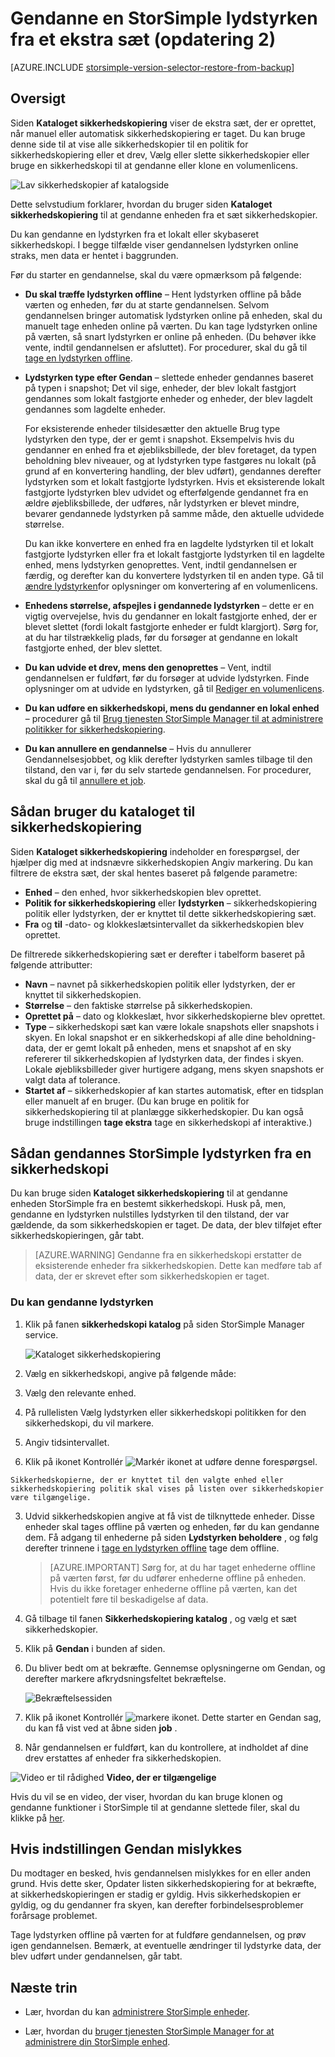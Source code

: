 <properties 
   pageTitle="Gendanne en StorSimple lydstyrken fra sikkerhedskopi | Microsoft Azure"
   description="Forklarer, hvordan du bruger siden StorSimple Manager kataloget sikkerhedskopiering til at gendanne en StorSimple lydstyrken fra et sæt sikkerhedskopier."
   services="storsimple"
   documentationCenter="NA"
   authors="SharS"
   manager="carmonm"
   editor="" />
<tags 
   ms.service="storsimple"
   ms.devlang="NA"
   ms.topic="article"
   ms.tgt_pltfrm="NA"
   ms.workload="TBD"
   ms.date="04/26/2016"
   ms.author="v-sharos" />

# <a name="restore-a-storsimple-volume-from-a-backup-set-update-2"></a>Gendanne en StorSimple lydstyrken fra et ekstra sæt (opdatering 2)

[AZURE.INCLUDE [storsimple-version-selector-restore-from-backup](../../includes/storsimple-version-selector-restore-from-backup.md)]

## <a name="overview"></a>Oversigt

Siden **Kataloget sikkerhedskopiering** viser de ekstra sæt, der er oprettet, når manuel eller automatisk sikkerhedskopiering er taget. Du kan bruge denne side til at vise alle sikkerhedskopier til en politik for sikkerhedskopiering eller et drev, Vælg eller slette sikkerhedskopier eller bruge en sikkerhedskopi til at gendanne eller klone en volumenlicens.

 ![Lav sikkerhedskopier af katalogside](./media/storsimple-restore-from-backup-set-u2/restore.png)

Dette selvstudium forklarer, hvordan du bruger siden **Kataloget sikkerhedskopiering** til at gendanne enheden fra et sæt sikkerhedskopier.

Du kan gendanne en lydstyrken fra et lokalt eller skybaseret sikkerhedskopi. I begge tilfælde viser gendannelsen lydstyrken online straks, men data er hentet i baggrunden. 

Før du starter en gendannelse, skal du være opmærksom på følgende:

- **Du skal træffe lydstyrken offline** – Hent lydstyrken offline på både værten og enheden, før du at starte gendannelsen. Selvom gendannelsen bringer automatisk lydstyrken online på enheden, skal du manuelt tage enheden online på værten. Du kan tage lydstyrken online på værten, så snart lydstyrken er online på enheden. (Du behøver ikke vente, indtil gendannelsen er afsluttet). For procedurer, skal du gå til [tage en lydstyrken offline](storsimple-manage-volumes-u2.md#take-a-volume-offline).

- **Lydstyrken type efter Gendan** – slettede enheder gendannes baseret på typen i snapshot; Det vil sige, enheder, der blev lokalt fastgjort gendannes som lokalt fastgjorte enheder og enheder, der blev lagdelt gendannes som lagdelte enheder.

    For eksisterende enheder tilsidesætter den aktuelle Brug type lydstyrken den type, der er gemt i snapshot. Eksempelvis hvis du gendanner en enhed fra et øjebliksbillede, der blev foretaget, da typen beholdning blev niveauer, og at lydstyrken type fastgøres nu lokalt (på grund af en konvertering handling, der blev udført), gendannes derefter lydstyrken som et lokalt fastgjorte lydstyrken. Hvis et eksisterende lokalt fastgjorte lydstyrken blev udvidet og efterfølgende gendannet fra en ældre øjebliksbillede, der udføres, når lydstyrken er blevet mindre, bevarer gendannede lydstyrken på samme måde, den aktuelle udvidede størrelse.

    Du kan ikke konvertere en enhed fra en lagdelte lydstyrken til et lokalt fastgjorte lydstyrken eller fra et lokalt fastgjorte lydstyrken til en lagdelte enhed, mens lydstyrken genoprettes. Vent, indtil gendannelsen er færdig, og derefter kan du konvertere lydstyrken til en anden type. Gå til [ændre lydstyrken](storsimple-manage-volumes-u2.md#change-the-volume-type)for oplysninger om konvertering af en volumenlicens. 

- **Enhedens størrelse, afspejles i gendannede lydstyrken** – dette er en vigtig overvejelse, hvis du gendanner en lokalt fastgjorte enhed, der er blevet slettet (fordi lokalt fastgjorte enheder er fuldt klargjort). Sørg for, at du har tilstrækkelig plads, før du forsøger at gendanne en lokalt fastgjorte enhed, der blev slettet. 

- **Du kan udvide et drev, mens den genoprettes** – Vent, indtil gendannelsen er fuldført, før du forsøger at udvide lydstyrken. Finde oplysninger om at udvide en lydstyrken, gå til [Rediger en volumenlicens](storsimple-manage-volumes-u2.md#modify-a-volume).

- **Du kan udføre en sikkerhedskopi, mens du gendanner en lokal enhed** – procedurer gå til [Brug tjenesten StorSimple Manager til at administrere politikker for sikkerhedskopiering](storsimple-manage-backup-policies.md).

- **Du kan annullere en gendannelse** – Hvis du annullerer Gendannelsesjobbet, og klik derefter lydstyrken samles tilbage til den tilstand, den var i, før du selv startede gendannelsen. For procedurer, skal du gå til [annullere et job](storsimple-manage-jobs-u2.md#cancel-a-job).

## <a name="how-to-use-the-backup-catalog"></a>Sådan bruger du kataloget til sikkerhedskopiering

Siden **Kataloget sikkerhedskopiering** indeholder en forespørgsel, der hjælper dig med at indsnævre sikkerhedskopien Angiv markering. Du kan filtrere de ekstra sæt, der skal hentes baseret på følgende parametre:

- **Enhed** – den enhed, hvor sikkerhedskopien blev oprettet.
- **Politik for sikkerhedskopiering** eller **lydstyrken** – sikkerhedskopiering politik eller lydstyrken, der er knyttet til dette sikkerhedskopiering sæt.
- **Fra** og **til** -dato- og klokkeslætsintervallet da sikkerhedskopien blev oprettet.

De filtrerede sikkerhedskopiering sæt er derefter i tabelform baseret på følgende attributter:

- **Navn** – navnet på sikkerhedskopien politik eller lydstyrken, der er knyttet til sikkerhedskopien.
- **Størrelse** – den faktiske størrelse på sikkerhedskopien.
- **Oprettet på** – dato og klokkeslæt, hvor sikkerhedskopierne blev oprettet. 
- **Type** – sikkerhedskopi sæt kan være lokale snapshots eller snapshots i skyen. En lokal snapshot er en sikkerhedskopi af alle dine beholdning-data, der er gemt lokalt på enheden, mens et snapshot af en sky refererer til sikkerhedskopien af lydstyrken data, der findes i skyen. Lokale øjebliksbilleder giver hurtigere adgang, mens skyen snapshots er valgt data af tolerance.
- **Startet af** – sikkerhedskopier af kan startes automatisk, efter en tidsplan eller manuelt af en bruger. (Du kan bruge en politik for sikkerhedskopiering til at planlægge sikkerhedskopier. Du kan også bruge indstillingen **tage ekstra** tage en sikkerhedskopi af interaktive.)

## <a name="how-to-restore-your-storsimple-volume-from-a-backup"></a>Sådan gendannes StorSimple lydstyrken fra en sikkerhedskopi

Du kan bruge siden **Kataloget sikkerhedskopiering** til at gendanne enheden StorSimple fra en bestemt sikkerhedskopi. Husk på, men, gendanne en lydstyrken nulstilles lydstyrken til den tilstand, der var gældende, da som sikkerhedskopien er taget. De data, der blev tilføjet efter sikkerhedskopieringen, går tabt.

> [AZURE.WARNING] Gendanne fra en sikkerhedskopi erstatter de eksisterende enheder fra sikkerhedskopien. Dette kan medføre tab af data, der er skrevet efter som sikkerhedskopien er taget.

### <a name="to-restore-your-volume"></a>Du kan gendanne lydstyrken

1. Klik på fanen **sikkerhedskopi katalog** på siden StorSimple Manager service.

    ![Kataloget sikkerhedskopiering](./media/storsimple-restore-from-backup-set-u2/restore.png)

2. Vælg en sikkerhedskopi, angive på følgende måde:
  1. Vælg den relevante enhed.
  2. På rullelisten Vælg lydstyrken eller sikkerhedskopi politikken for den sikkerhedskopi, du vil markere.
  3. Angiv tidsintervallet.
  4. Klik på ikonet Kontrollér ![Markér ikonet](./media/storsimple-restore-from-backup-set-u2/HCS_CheckIcon.png) at udføre denne forespørgsel.
 
    Sikkerhedskopierne, der er knyttet til den valgte enhed eller sikkerhedskopiering politik skal vises på listen over sikkerhedskopier være tilgængelige.

3. Udvid sikkerhedskopien angive at få vist de tilknyttede enheder. Disse enheder skal tages offline på værten og enheden, før du kan gendanne dem. Få adgang til enhederne på siden **Lydstyrken beholdere** , og følg derefter trinnene i [tage en lydstyrken offline](storsimple-manage-volumes-u2.md#take-a-volume-offline) tage dem offline.

    > [AZURE.IMPORTANT] Sørg for, at du har taget enhederne offline på værten først, før du udfører enhederne offline på enheden. Hvis du ikke foretager enhederne offline på værten, kan det potentielt føre til beskadigelse af data.

4. Gå tilbage til fanen **Sikkerhedskopiering katalog** , og vælg et sæt sikkerhedskopier.

5. Klik på **Gendan** i bunden af siden.

6. Du bliver bedt om at bekræfte. Gennemse oplysningerne om Gendan, og derefter markere afkrydsningsfeltet bekræftelse.

    ![Bekræftelsessiden](./media/storsimple-restore-from-backup-set-u2/ConfirmRestore.png)

7. Klik på ikonet Kontrollér ![markere ikonet](./media/storsimple-restore-from-backup-set-u2/HCS_CheckIcon.png). Dette starter en Gendan sag, du kan få vist ved at åbne siden **job** . 

8. Når gendannelsen er fuldført, kan du kontrollere, at indholdet af dine drev erstattes af enheder fra sikkerhedskopien.

![Video er til rådighed](./media/storsimple-restore-from-backup-set-u2/Video_icon.png) **Video, der er tilgængelige**

Hvis du vil se en video, der viser, hvordan du kan bruge klonen og gendanne funktioner i StorSimple til at gendanne slettede filer, skal du klikke på [her](https://azure.microsoft.com/documentation/videos/storsimple-recover-deleted-files-with-storsimple/).

## <a name="if-the-restore-fails"></a>Hvis indstillingen Gendan mislykkes

Du modtager en besked, hvis gendannelsen mislykkes for en eller anden grund. Hvis dette sker, Opdater listen sikkerhedskopiering for at bekræfte, at sikkerhedskopieringen er stadig er gyldig. Hvis sikkerhedskopien er gyldig, og du gendanner fra skyen, kan derefter forbindelsesproblemer forårsage problemet. 

Tage lydstyrken offline på værten for at fuldføre gendannelsen, og prøv igen gendannelsen. Bemærk, at eventuelle ændringer til lydstyrke data, der blev udført under gendannelsen, går tabt.

## <a name="next-steps"></a>Næste trin

- Lær, hvordan du kan [administrere StorSimple enheder](storsimple-manage-volumes-u2.md).

- Lær, hvordan du [bruger tjenesten StorSimple Manager for at administrere din StorSimple enhed](storsimple-manager-service-administration.md).
